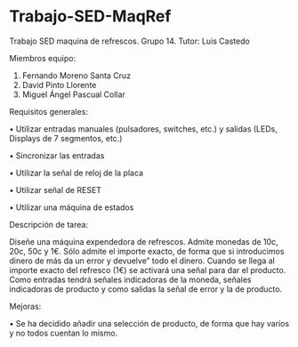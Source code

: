 # Trabajo-SED-MaqRef

Trabajo SED maquina de refrescos. Grupo 14. Tutor: Luis Castedo

Miembros equipo:

1. Fernando Moreno Santa Cruz
2. David Pinto Llorente
3. Miguel Ángel Pascual Collar

Requisitos generales:

• Utilizar entradas manuales (pulsadores, switches, etc.) y salidas (LEDs, Displays de 7 segmentos, etc.)

• Sincronizar las entradas

• Utilizar la señal de reloj de la placa

• Utilizar señal de RESET

• Utilizar una máquina de estados


Descripción de tarea:

Diseñe una máquina expendedora de refrescos. Admite monedas de 10c, 20c, 50c y 1€. Sólo admite el importe exacto, de forma que si introducimos dinero de más da un error y devuelve” todo el dinero. Cuando se llega al importe exacto del refresco (1€) se activará una señal para dar el producto. Como entradas tendrá señales indicadoras de la moneda, señales indicadoras de producto y como salidas la señal de error y la de producto.

Mejoras:

• Se ha decidido añadir una selección de producto, de forma que hay varios y no todos cuentan lo mismo.
